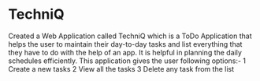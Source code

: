 # TechniQ
Created a Web Application called TechniQ which is a ToDo Application that helps the user to maintain their day-to-day tasks and list everything that they have to do with the help of an app.
It is helpful in planning the daily schedules efficiently.
This application gives the user following options:-
 1 Create a new tasks
 2 View all the tasks
 3 Delete any task from the list
